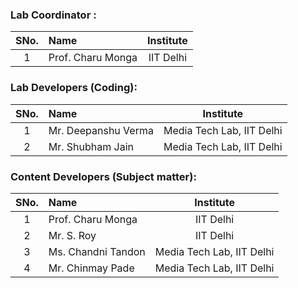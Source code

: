 ### Lab Coordinator :

| SNo. | Name | Institute |
| :--: | :-- | :-------: |
|  1   | Prof. Charu Monga | IIT Delhi |

### Lab Developers (Coding):

| SNo. | Name | Institute |
| :--: | :-- | :-------: |
|  1   | Mr. Deepanshu Verma | Media Tech Lab, IIT Delhi |
|  2   | Mr. Shubham Jain | Media Tech Lab, IIT Delhi |

### Content Developers (Subject matter):

| SNo. | Name | Institute |
| :--: | :-- | :-------: |
|  1   | Prof. Charu Monga | IIT Delhi |
|  2   | Mr. S. Roy | IIT Delhi |
|  3   | Ms. Chandni Tandon | Media Tech Lab, IIT Delhi |
|  4   | Mr. Chinmay Pade | Media Tech Lab, IIT Delhi |
